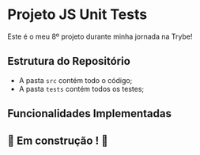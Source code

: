 # Projeto JS Unit Tests

Este é o meu 8º projeto durante minha jornada na Trybe!

## Estrutura do Repositório

- A pasta `src` contém todo o código;
- A pasta `tests` contém todos os testes;

## Funcionalidades Implementadas

## :construction: Em construção ! :construction:
